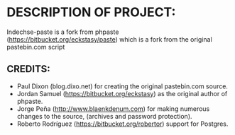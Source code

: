 # DESCRIPTION OF PROJECT:
Indechse-paste is a fork from phpaste (https://bitbucket.org/eckstasy/paste) 
which is a fork from the original pastebin.com script

## CREDITS:
*   Paul Dixon (blog.dixo.net) for creating the original pastebin.com source.
*   Jordan Samuel (https://bitbucket.org/eckstasy) as the original author of 
    phpaste.
*   Jorge Peña (http://www.blaenkdenum.com) for making numerous changes to 
    the source, (archives and password protection).
*   Roberto Rodríguez (https://bitbucket.org/robertor) support for Postgres.

